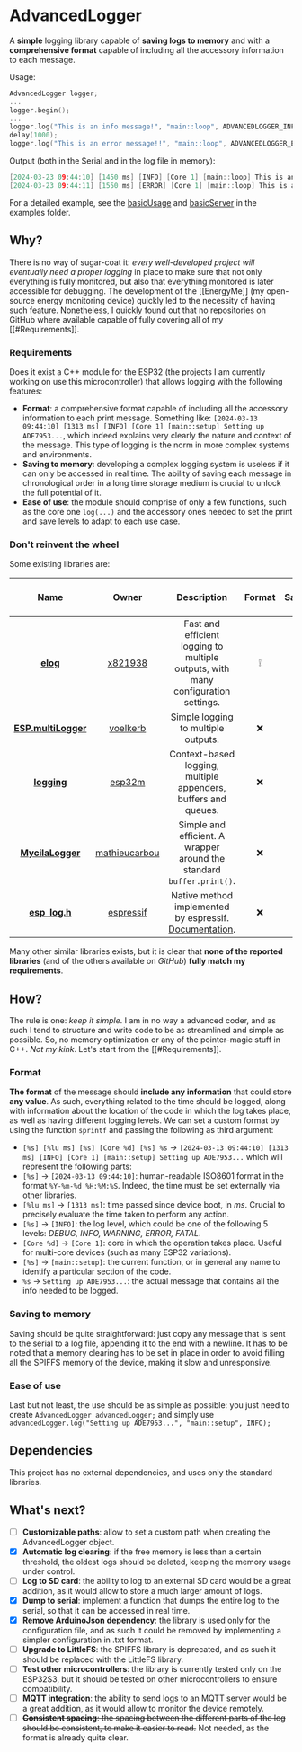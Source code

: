 # AdvancedLogger

A **simple** logging library capable of **saving logs to memory** and with a **comprehensive format** capable of including all the accessory information to each message.

Usage:
```cpp
AdvancedLogger logger;
...
logger.begin();
...
logger.log("This is an info message!", "main::loop", ADVANCEDLOGGER_INFO);
delay(1000);
logger.log("This is an error message!!", "main::loop", ADVANCEDLOGGER_ERROR);
```
Output (both in the Serial and in the log file in memory):
```cpp
[2024-03-23 09:44:10] [1450 ms] [INFO] [Core 1] [main::loop] This is an info message!
[2024-03-23 09:44:11] [1550 ms] [ERROR] [Core 1] [main::loop] This is an error message!!
```
For a detailed example, see the [basicUsage](examples/basicUsage/basicUsage.cpp) and [basicServer](examples/basicServer/basicServer.cpp) in the examples folder.

## Why?
There is no way of sugar-coat it: *every well-developed project will eventually need a proper logging* in place to make sure that not only everything is fully monitored, but also that everything monitored is later accessible for debugging. 
The development of the [[EnergyMe]] (my open-source energy monitoring device) quickly led to the necessity of having such feature. Nonetheless, I quickly found out that no repositories on GitHub where available capable of fully covering all of my [[#Requirements]].
### Requirements
Does it exist a C++ module for the ESP32 (the projects I am currently working on use this microcontroller) that allows logging with the following features:
- **Format**: a comprehensive format capable of including all the accessory information to each print message. Something like: `[2024-03-13 09:44:10] [1313 ms] [INFO] [Core 1] [main::setup] Setting up ADE7953...`, which indeed explains very clearly the nature and context of the message. This type of logging is the norm in more complex systems and environments. 
- **Saving to memory**: developing a complex logging system is useless if it can only be accessed in real time. The ability of saving each message in chronological order in a long time storage medium is crucial to unlock the full potential of it. 
- **Ease of use**: the module should comprise of only a few functions, such as the core one `log(...)`  and the accessory ones needed to set the print and save levels to adapt to each use case. 
### Don't reinvent the wheel
Some existing libraries are:

|                                                Name                                                |                       Owner                       |                                                                     Description                                                                     | Format | Saving | Ease of use |
| :------------------------------------------------------------------------------------------------: | :-----------------------------------------------: | :-------------------------------------------------------------------------------------------------------------------------------------------------: | :----: | :----: | :---------: |
|                            **[elog](https://github.com/x821938/elog)**                             |       [x821938](https://github.com/x821938)       |                                  Fast and efficient logging to multiple outputs, with many configuration settings.                                  |   ❕    |   ✔    |      ✔      |
|                 **[ESP.multiLogger](https://github.com/voelkerb/ESP.multiLogger)**                 |      [voelkerb](https://github.com/voelkerb)      |                                                         Simple logging to multiple outputs.                                                         |   ❌    |   ✔    |      ✔      |
|                          **[logging](https://github.com/esp32m/logging)**                          |        [esp32m](https://github.com/esp32m)        |                                           Context-based logging, multiple appenders, buffers and queues.                                            |   ❌    |   ✔    |      ❕      |
|                 **[MycilaLogger](https://github.com/mathieucarbou/MycilaLogger)**                  | [mathieucarbou](https://github.com/mathieucarbou) |                                        Simple and efficient. A wrapper around the standard `buffer.print()`.                                        |   ❌    |   ❌    |      ✔      |
| **[esp_log.h](https://github.com/espressif/esp-idf/blob/master/components/log/include/esp_log.h)** |     [espressif](https://github.com/espressif)     | Native method implemented by espressif. [Documentation](https://docs.espressif.com/projects/esp-idf/en/stable/esp32/api-reference/system/log.html). |   ❌    |   ❌    |      ❌      |

Many other similar libraries exists, but it is clear that **none of the reported libraries** (and of the others available on *GitHub*) **fully match my requirements**.
## How?
The rule is one: *keep it simple*.
I am in no way a advanced coder, and as such I tend to structure and write code to be as streamlined and simple as possible. So, no memory optimization or any of the pointer-magic stuff in C++. *Not my kink*.
Let's start from the [[#Requirements]].
### Format
**The format** of the message should **include any information** that could store **any value**. As such, everything related to the time should be logged, along with information about the location of the code in which the log takes place, as well as having different logging levels. 
We can set a custom format by using the function `sprintf` and passing the following as third argument: 
- `[%s] [%lu ms] [%s] [Core %d] [%s] %s` → `[2024-03-13 09:44:10] [1313 ms] [INFO] [Core 1] [main::setup] Setting up ADE7953...`
which will represent the following parts: 
- `[%s]` → `[2024-03-13 09:44:10]`: human-readable ISO8601 format in the format `%Y-%m-%d %H:%M:%S`. Indeed, the time must be set externally via other libraries.
- `[%lu ms]` → `[1313 ms]`: time passed since device boot, in *ms*. Crucial to precisely evaluate the time taken to perform any action.  
- `[%s]` → `[INFO]`: the log level, which could be one of the following 5 levels: *DEBUG, INFO, WARNING, ERROR, FATAL*.
- `[Core %d]` → `[Core 1]`: core in which the operation takes place. Useful for multi-core devices (such as many ESP32 variations).
- `[%s]` → `[main::setup]`: the current function, or in general any name to identify a particular section of the code.
- `%s` → `Setting up ADE7953...`: the actual message that contains all the info needed to be logged. 
### Saving to memory
Saving should be quite straightforward: just copy any message that is sent to the serial to a log file, appending it to the end with a newline. It has to be noted that a memory clearing has to be set in place in order to avoid filling all the SPIFFS memory of the device, making it slow and unresponsive.
### Ease of use
Last but not least, the use should be as simple as possible: you just need to create `AdvancedLogger advancedLogger;` and simply use `advancedLogger.log("Setting up ADE7953...", "main::setup", INFO);`

## Dependencies
This project has no external dependencies, and uses only the standard libraries.

## What's next?
- [ ] **Customizable paths**: allow to set a custom path when creating the AdvancedLogger object.
- [x] **Automatic log clearing**: if the free memory is less than a certain threshold, the oldest logs should be deleted, keeping the memory usage under control.
- [ ] **Log to SD card**: the ability to log to an external SD card would be a great addition, as it would allow to store a much larger amount of logs.
- [x] **Dump to serial**: implement a function that dumps the entire log to the serial, so that it can be accessed in real time.
- [x] **Remove ArduinoJson dependency**: the library is used only for the configuration file, and as such it could be removed by implementing a simpler configuration in .txt format.
- [ ] **Upgrade to LittleFS**: the SPIFFS library is deprecated, and as such it should be replaced with the LittleFS library.
- [ ] **Test other microcontrollers**: the library is currently tested only on the ESP32S3, but it should be tested on other microcontrollers to ensure compatibility.
- [ ] **MQTT integration**: the ability to send logs to an MQTT server would be a great addition, as it would allow to monitor the device remotely.
- [ ] ~~**Consistent spacing**: the spacing between the different parts of the log should be consistent, to make it easier to read.~~ Not needed, as the format is already quite clear.